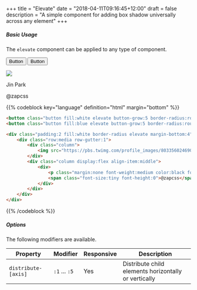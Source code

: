 +++
title = "Elevate"
date = "2018-04-11T09:16:45+12:00"
draft = false
description = "A simple component for adding box shadow universally across any element"
+++

##### Basic Usage

The `elevate` component can be applied to any type of component.

<button class="button fill:white elevate button-grow:5 border-radius:round color:grey-d1 margin-bottom:2">Button</button>
<button class="button fill:blue elevate button-grow:5 border-radius:round margin-bottom:2">Button</button>

<div class="padding:2 fill:white border-radius elevate margin-bottom:4">
	<div class="row:media row-gutter:1">
		<div class="column">
			<img src="https://pbs.twimg.com/profile_images/803356024690216960/CH3i813s_400x400.jpg" class="media border-radius:round media-size:5 fill:primary elevate">
		</div>
		<div class="column display:flex align-item:middle">
			<div>
				<p class="margin:none font-weight:medium color:black font-height:0">Jin Park</p>
				<span class="font-size:tiny font-height:0">@zapcss</span>
			</div>
		</div>
	</div>
</div>



{{% codeblock key="language" definition="html" margin="bottom" %}}
```html
<button class="button fill:white elevate button-grow:5 border-radius:round color:grey-d1 margin-bottom:2">Button</button>
<button class="button fill:blue elevate button-grow:5 border-radius:round margin-bottom:2">Button</button>

<div class="padding:2 fill:white border-radius elevate margin-bottom:4">
	<div class="row:media row-gutter:1">
		<div class="column">
			<img src="https://pbs.twimg.com/profile_images/803356024690216960/CH3i813s_400x400.jpg" class="media border-radius:round media-size:5 fill:primary elevate">
		</div>
		<div class="column display:flex align-item:middle">
			<div>
				<p class="margin:none font-weight:medium color:black font-height:0">Jin Park</p>
				<span class="font-size:tiny font-height:0">@zapcss</span>
			</div>
		</div>
	</div>
</div>
```
{{% /codeblock %}}

##### Options

The following modifiers are available.

<table class="table width:100% table:pile table@sm:unpile">
  <thead>
    <tr>
      <th>
        Property
      </th>
      <th>
        Modifier
      </th>
      <th>
        Responsive
      </th>
      <th>
        Description
      </th>
    </tr>
  </thead>
  <tr>
    <td data-label="Properties">
      <code>distribute-[axis]</code>
    </td>
    <td data-label="Attributes">
      <code>:1</code> ... <code>:5</code>
    </td>
    <td data-label="Responsive">
      Yes
    </td>
    <td class="row:reverse">
      Distribute child elements horizontally or vertically
    </td>
  </tr>
</table>

